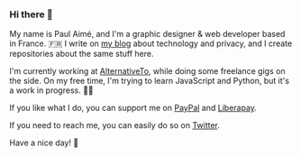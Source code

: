 ### Hi there 👋

My name is Paul Aimé, and I'm a graphic designer & web developer based in France. 🇫🇷
I write on [my blog](https://iampox.com/blog/) about technology and privacy, and I create repositories about the same stuff here.

I'm currently working at [AlternativeTo](https://alternativeto.net), while doing some freelance gigs on the side.
On my free time, I'm trying to learn JavaScript and Python, but it's a work in progress. 👨‍💻

If you like what I do, you can support me on [PayPal](https://www.paypal.com/paypalme/paulaime) and [Liberapay](https://liberapay.com/paulaime/donate).

If you need to reach me, you can easily do so on [Twitter](https://twitter.com/iampox).

Have a nice day! 🔆
